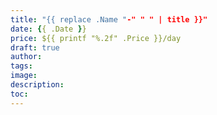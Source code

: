```yaml
---
title: "{{ replace .Name "-" " " | title }}"
date: {{ .Date }}
price: ${{ printf "%.2f" .Price }}/day
draft: true
author:
tags:
image:
description:
toc:
---
```

